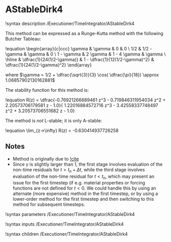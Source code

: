 # AStableDirk4

!syntax description /Executioner/TimeIntegrator/AStableDirk4

This method can be expressed as a Runge-Kutta method with the following Butcher Tableau:

!equation
\begin{array}{c|ccc}
\gamma & \gamma & 0 & 0 \\
1/2 & 1/2 - \gamma & \gamma & 0 \\
1 - \gamma & 2 \gamma & 1 - 4 \gamma & \gamma \\
\hline
    &  \dfrac{1}{24(1/2-\gamma)} & 1 - \dfrac{1}{12(1/2-\gamma)^2} & \dfrac{1}{24(1/2-\gamma)^2}
\end{array}

where $\gamma = 1/2 + \dfrac{\sqrt{3}}{3} \cos( \dfrac{\pi}{18}) \approx 1.06857902130162881$

The stability function for this method is:

!equation
R(z) = \dfrac{-0.76921266689461 z^3 - 0.719846311954034 z^2 + 2.20573706179581 z - 1.0}{
       1.22016884572716 z^3 - 3.42558337748497 z^2 + 3.20573706551682 z - 1.0}


The method is *not* L-stable; it is only A-stable:

!equation
\lim_{z->\infty} R(z) = -0.630414937726258

## Notes

- Method is originally due to [!cite](crouzeix1975)
- Since $\gamma$ is slightly larger than $1$, the first stage involves
  evaluation of the non-time residuals for $t > t_n+\Delta t$, while the
  third stage involves evaluation of the non-time residual for
  $t < t_n$, which may present an issue for the first timestep (if
  e.g. material properties or forcing functions are not defined
  for $t<0$. We could handle this by using an alternate (more
  expensive) method in the first timestep, or by using a
  lower-order method for the first timestep and then switching to
  this method for subsequent timesteps.


!syntax parameters /Executioner/TimeIntegrator/AStableDirk4

!syntax inputs /Executioner/TimeIntegrator/AStableDirk4

!syntax children /Executioner/TimeIntegrator/AStableDirk4
